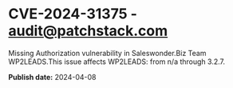 # CVE-2024-31375 - audit@patchstack.com

Missing Authorization vulnerability in Saleswonder.Biz Team WP2LEADS.This issue affects WP2LEADS: from n/a through 3.2.7.



**Publish date:** 2024-04-08
